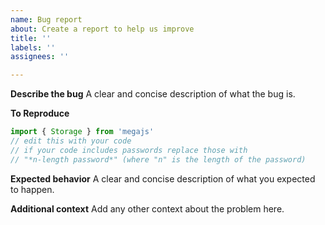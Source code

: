 ```yaml
---
name: Bug report
about: Create a report to help us improve
title: ''
labels: ''
assignees: ''

---
```


<!--
Please only post issues here. Since 1.0 was released other kind of messages such as questions and feature requests are now available in the discussions tab since it's better suited for that.
-->

**Describe the bug**
A clear and concise description of what the bug is.

**To Reproduce**
```js
import { Storage } from 'megajs'
// edit this with your code
// if your code includes passwords replace those with
// "*n-length password*" (where "n" is the length of the password)
```

**Expected behavior**
A clear and concise description of what you expected to happen.

**Additional context**
Add any other context about the problem here.
